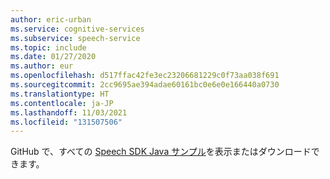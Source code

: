 ```yaml
---
author: eric-urban
ms.service: cognitive-services
ms.subservice: speech-service
ms.topic: include
ms.date: 01/27/2020
ms.author: eur
ms.openlocfilehash: d517ffac42fe3ec23206681229c0f73aa038f691
ms.sourcegitcommit: 2cc9695ae394adae60161bc0e6e0e166440a0730
ms.translationtype: HT
ms.contentlocale: ja-JP
ms.lasthandoff: 11/03/2021
ms.locfileid: "131507506"
---
```

GitHub で、すべての <a href="https://aka.ms/speech/github-java">Speech SDK Java サンプル</a>を表示またはダウンロードできます。 
